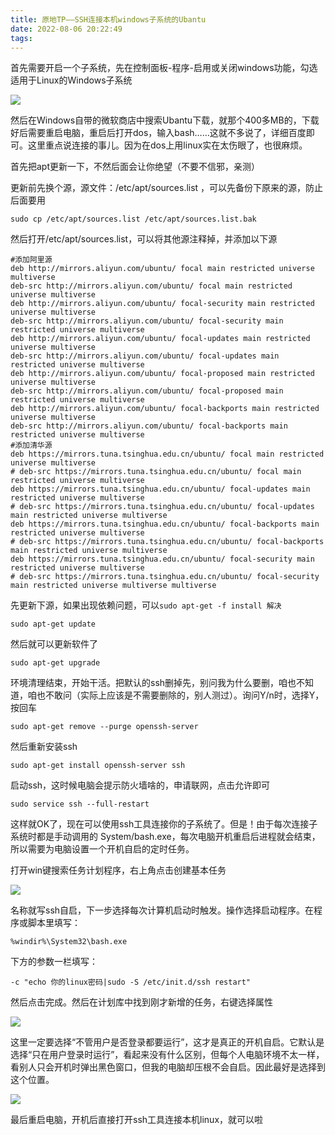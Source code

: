 ```yaml
---
title: 原地TP——SSH连接本机windows子系统的Ubantu
date: 2022-08-06 20:22:49
tags:
---
```


<!-- more -->

首先需要开启一个子系统，先在控制面板-程序-启用或关闭windows功能，勾选适用于Linux的Windows子系统

 ![](https://raw.githubusercontent.com/YuanZhou314/PicRepo/main/imgs/20220806202319.png)

 

 

然后在Windows自带的微软商店中搜索Ubantu下载，就那个400多MB的，下载好后需要重启电脑，重启后打开dos，输入bash……这就不多说了，详细百度即可。这里重点说连接的事儿。因为在dos上用linux实在太伤眼了，也很麻烦。

 

首先把apt更新一下，不然后面会让你绝望（不要不信邪，亲测）

 

更新前先换个源，源文件：/etc/apt/sources.list ，可以先备份下原来的源，防止后面要用

```
sudo cp /etc/apt/sources.list /etc/apt/sources.list.bak
```

 

然后打开/etc/apt/sources.list，可以将其他源注释掉，并添加以下源

```
#添加阿里源
deb http://mirrors.aliyun.com/ubuntu/ focal main restricted universe multiverse
deb-src http://mirrors.aliyun.com/ubuntu/ focal main restricted universe multiverse
deb http://mirrors.aliyun.com/ubuntu/ focal-security main restricted universe multiverse
deb-src http://mirrors.aliyun.com/ubuntu/ focal-security main restricted universe multiverse
deb http://mirrors.aliyun.com/ubuntu/ focal-updates main restricted universe multiverse
deb-src http://mirrors.aliyun.com/ubuntu/ focal-updates main restricted universe multiverse
deb http://mirrors.aliyun.com/ubuntu/ focal-proposed main restricted universe multiverse
deb-src http://mirrors.aliyun.com/ubuntu/ focal-proposed main restricted universe multiverse
deb http://mirrors.aliyun.com/ubuntu/ focal-backports main restricted universe multiverse
deb-src http://mirrors.aliyun.com/ubuntu/ focal-backports main restricted universe multiverse
#添加清华源
deb https://mirrors.tuna.tsinghua.edu.cn/ubuntu/ focal main restricted universe multiverse
# deb-src https://mirrors.tuna.tsinghua.edu.cn/ubuntu/ focal main restricted universe multiverse
deb https://mirrors.tuna.tsinghua.edu.cn/ubuntu/ focal-updates main restricted universe multiverse
# deb-src https://mirrors.tuna.tsinghua.edu.cn/ubuntu/ focal-updates main restricted universe multiverse
deb https://mirrors.tuna.tsinghua.edu.cn/ubuntu/ focal-backports main restricted universe multiverse
# deb-src https://mirrors.tuna.tsinghua.edu.cn/ubuntu/ focal-backports main restricted universe multiverse
deb https://mirrors.tuna.tsinghua.edu.cn/ubuntu/ focal-security main restricted universe multiverse
# deb-src https://mirrors.tuna.tsinghua.edu.cn/ubuntu/ focal-security main restricted universe multiverse multiverse
```

 

先更新下源，如果出现依赖问题，可以`sudo apt-get -f install 解决`

```
sudo apt-get update
```

 

然后就可以更新软件了

```
sudo apt-get upgrade
```

 

环境清理结束，开始干活。把默认的ssh删掉先，别问我为什么要删，咱也不知道，咱也不敢问（实际上应该是不需要删除的，别人测过）。询问Y/n时，选择Y，按回车

```
sudo apt-get remove --purge openssh-server
```

 

然后重新安装ssh

```
sudo apt-get install openssh-server ssh 
```

 

启动ssh，这时候电脑会提示防火墙啥的，申请联网，点击允许即可

```
sudo service ssh --full-restart 
```

 

 

这样就OK了，现在可以使用ssh工具连接你的子系统了。但是！由于每次连接子系统时都是手动调用的 System/bash.exe，每次电脑开机重启后进程就会结束，所以需要为电脑设置一个开机自启的定时任务。

 

打开win键搜索任务计划程序，右上角点击创建基本任务

![](https://raw.githubusercontent.com/YuanZhou314/PicRepo/main/imgs/20220806202348.png)

 

 

 

 名称就写ssh自启，下一步选择每次计算机启动时触发。操作选择启动程序。在程序或脚本里填写：

```
%windir%\System32\bash.exe
```

 

下方的参数一栏填写：

```
-c "echo 你的linux密码|sudo -S /etc/init.d/ssh restart"
```

然后点击完成。然后在计划库中找到刚才新增的任务，右键选择属性

![](https://raw.githubusercontent.com/YuanZhou314/PicRepo/main/imgs/20220806202402.png)

 

 

 

这里一定要选择“不管用户是否登录都要运行”，这才是真正的开机自启。它默认是选择“只在用户登录时运行”，看起来没有什么区别，但每个人电脑环境不太一样，看别人只会开机时弹出黑色窗口，但我的电脑却压根不会自启。因此最好是选择到这个位置。

![](https://raw.githubusercontent.com/YuanZhou314/PicRepo/main/imgs/20220806202412.png)

 

 

 最后重启电脑，开机后直接打开ssh工具连接本机linux，就可以啦
